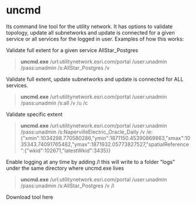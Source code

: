 # uncmd
Its command line tool for the utility network.  It has options to validate topology, update all subnetworks and update is connected for a given service or all services for the logged in user. Examples of how this works:

Validate full extent for a given service AllStar_Postgres

> **uncmd.exe** /url:utilitynetwork.esri.com/portal /user:unadmin /pass:unadmin /s:AllStar_Postgres /v

Validate full extent, update subnetworks and update is connected for ALL services.

> **uncmd.exe** /url:utilitynetwork.esri.com/portal /user:unadmin /pass:unadmin /s:all /v /u /c

Validate specific extent

> **uncmd.exe** /url:utilitynetwork.esri.com/portal /user:unadmin /pass:unadmin /s:NapervilleElectric_Oracle_Daily /v /e:{"xmin":1034298.770580286,"ymin":1871150.45390869863,"xmax":1035343.74091765482,"ymax":1871932.05773827527,"spatialReference":{"wkid":102671,"latestWkid":3435}}


Enable logging at any time by adding /l this will write to a folder "logs" under the same directory where uncmd.exe lives

> **uncmd.exe** /url:utilitynetwork.esri.com/portal /user:unadmin /pass:unadmin /s:AllStar_Postgres /v /l

Download tool here  
